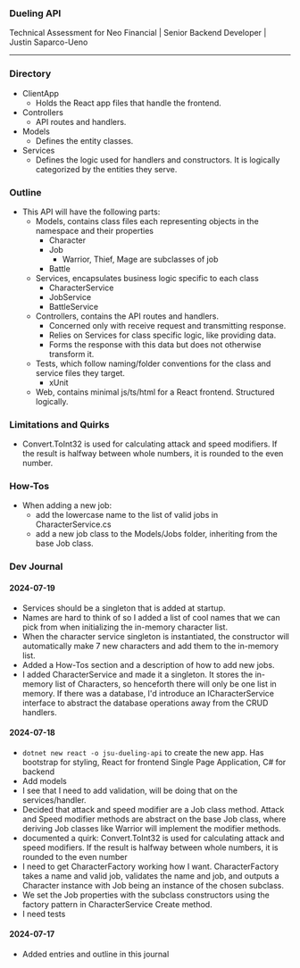 ### Dueling API
Technical Assessment for Neo Financial | Senior Backend Developer | Justin Saparco-Ueno
***

### Directory
- ClientApp
  - Holds the React app files that handle the frontend.
- Controllers
  - API routes and handlers.
- Models
  - Defines the entity classes.
- Services
  - Defines the logic used for handlers and constructors.  It is logically categorized by the entities they serve.

### Outline
- This API will have the following parts:
  - Models, contains class files each representing objects in the namespace and their properties
    - Character
    - Job
      - Warrior, Thief, Mage are subclasses of job
    - Battle
  - Services, encapsulates business logic specific to each class
    - CharacterService
    - JobService
    - BattleService
  - Controllers, contains the API routes and handlers. 
    - Concerned only with receive request and transmitting response. 
    - Relies on Services for class specific logic, like providing data. 
    - Forms the response with this data but does not otherwise transform it.
  - Tests, which follow naming/folder conventions for the class and service files they target. 
    - xUnit
  - Web, contains minimal js/ts/html for a React frontend. Structured logically.

### Limitations and Quirks
- Convert.ToInt32 is used for calculating attack and speed modifiers. If the result is halfway between whole numbers, it is rounded to the even number.

### How-Tos
- When adding a new job:
  - add the lowercase name to the list of valid jobs in CharacterService.cs
  - add a new job class to the Models/Jobs folder, inheriting from the base Job class.

### Dev Journal

#### 2024-07-19
- Services should be a singleton that is added at startup.
- Names are hard to think of so I added a list of cool names that we can pick from when initializing the in-memory character list.
- When the character service singleton is instantiated, the constructor will automatically make 7 new characters and add them to the in-memory list.
- Added a How-Tos section and a description of how to add new jobs.
- I added CharacterService and made it a singleton. It stores the in-memory list of Characters, so henceforth there will only be one list in memory.  If there was a database, I'd introduce an ICharacterService interface to abstract the database operations away from the CRUD handlers.

#### 2024-07-18
- `dotnet new react -o jsu-dueling-api` to create the new app. Has bootstrap for styling, React for frontend Single Page Application, C# for backend
- Add models
- I see that I need to add validation, will be doing that on the services/handler.
- Decided that attack and speed modifier are a Job class method. Attack and Speed modifier methods are abstract on the base Job class, where deriving Job classes like Warrior will implement the modifier methods.
- documented a quirk: Convert.ToInt32 is used for calculating attack and speed modifiers. If the result is halfway between whole numbers, it is rounded to the even number
- I need to get CharacterFactory working how I want. CharacterFactory takes a name and valid job, validates the name and job, and outputs a Character instance with Job being an instance of the chosen subclass.
- We set the Job properties with the subclass constructors using the factory pattern in CharacterService Create method.
- I need tests

#### 2024-07-17
- Added entries and outline in this journal
